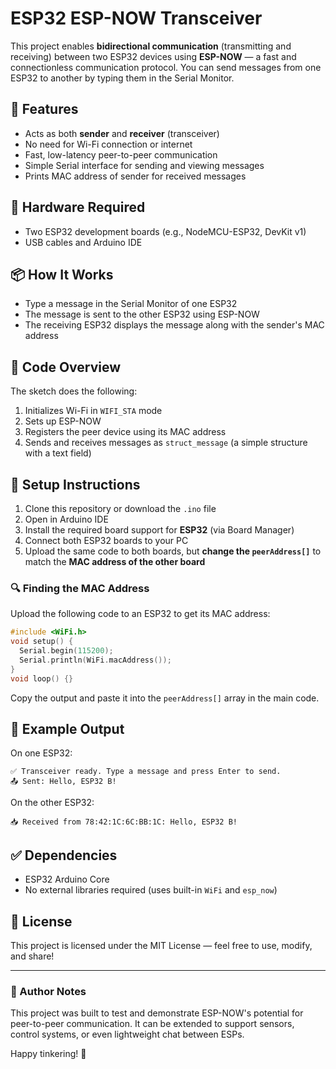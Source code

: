 
# ESP32 ESP-NOW Transceiver

This project enables **bidirectional communication** (transmitting and receiving) between two ESP32 devices using **ESP-NOW** — a fast and connectionless communication protocol. You can send messages from one ESP32 to another by typing them in the Serial Monitor.

## 🚀 Features

- Acts as both **sender** and **receiver** (transceiver)
- No need for Wi-Fi connection or internet
- Fast, low-latency peer-to-peer communication
- Simple Serial interface for sending and viewing messages
- Prints MAC address of sender for received messages

## 🔧 Hardware Required

- Two ESP32 development boards (e.g., NodeMCU-ESP32, DevKit v1)
- USB cables and Arduino IDE

## 📦 How It Works

- Type a message in the Serial Monitor of one ESP32
- The message is sent to the other ESP32 using ESP-NOW
- The receiving ESP32 displays the message along with the sender's MAC address

## 📁 Code Overview

The sketch does the following:

1. Initializes Wi-Fi in `WIFI_STA` mode
2. Sets up ESP-NOW
3. Registers the peer device using its MAC address
4. Sends and receives messages as `struct_message` (a simple structure with a text field)

## 🔁 Setup Instructions

1. Clone this repository or download the `.ino` file
2. Open in Arduino IDE
3. Install the required board support for **ESP32** (via Board Manager)
4. Connect both ESP32 boards to your PC
5. Upload the same code to both boards, but **change the `peerAddress[]`** to match the **MAC address of the other board**

### 🔍 Finding the MAC Address

Upload the following code to an ESP32 to get its MAC address:

```cpp
#include <WiFi.h>
void setup() {
  Serial.begin(115200);
  Serial.println(WiFi.macAddress());
}
void loop() {}
```

Copy the output and paste it into the `peerAddress[]` array in the main code.

## 🧪 Example Output

On one ESP32:
```
✅ Transceiver ready. Type a message and press Enter to send.
📤 Sent: Hello, ESP32 B!
```

On the other ESP32:
```
📥 Received from 78:42:1C:6C:BB:1C: Hello, ESP32 B!
```

## ✅ Dependencies

- ESP32 Arduino Core
- No external libraries required (uses built-in `WiFi` and `esp_now`)

## 📄 License

This project is licensed under the MIT License — feel free to use, modify, and share!

---

### 🧠 Author Notes

This project was built to test and demonstrate ESP-NOW's potential for peer-to-peer communication. It can be extended to support sensors, control systems, or even lightweight chat between ESPs.

Happy tinkering! 🤖
